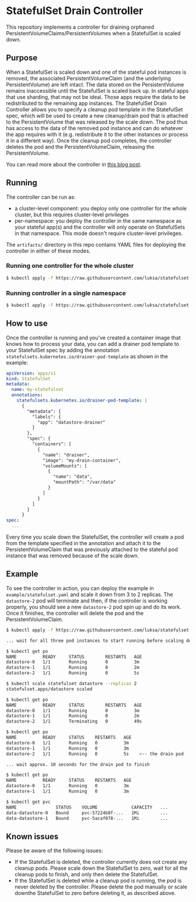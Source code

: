 # StatefulSet Drain Controller

This repository implements a controller for draining orphaned PersistentVolumeClaims/PersistentVolumes
when a StatefulSet is scaled down.


## Purpose

When a StatefulSet is scaled down and one of the stateful pod instances is removed, the associated 
PersistentVolumeClaim (and the underlying PersistentVolume) are left intact. The data stored on 
the PersistentVolume remains inaccessible until the StatefulSet is scaled back up. In stateful 
apps that use sharding, that may not be ideal. Those apps require the data to be redistributed to
the remaining app instances. The StatefulSet Drain Controller allows you to specify a cleanup
pod template in the StatefulSet spec, which will be used to create a new cleanup/drain pod that
is attached to the PersistentVolume that was released by the scale down. The pod thus has access
to the data of the removed pod instance and can do whatever the app requires with it (e.g. 
redistribute it to the other instances or process it in a different way). Once the cleanup pod
completes, the controller deletes the pod and the PersistentVolumeClaim, releasing the 
PersistentVolume.

You can read more about the controller in [this blog post](https://medium.com/@marko.luksa/graceful-scaledown-of-stateful-apps-in-kubernetes-2205fc556ba9).

## Running
The controller can be run as:
- a cluster-level component:  you deploy only one controller for the whole cluster, but this 
  requires cluster-level privileges
- per-namespace: you deploy the controller in the same namespace as your stateful app(s) and the 
  controller will only operate on StatefulSets in that namespace. This mode doesn't require 
  cluster-level privileges.

The `artifacts/` directory in this repo contains YAML files for deploying the controller in either
of these modes.

### Running one controller for the whole cluster
```bash
$ kubectl apply -f https://raw.githubusercontent.com/luksa/statefulset-drain-controller/master/artifacts/cluster-scoped.yaml
```

### Running controller in a single namespace
```bash
$ kubectl apply -f https://raw.githubusercontent.com/luksa/statefulset-drain-controller/master/artifacts/per-namespace.yaml
```

## How to use
Once the controller is running and you've created a container image that knows how to process 
your data, you can add a drainer pod template to your StatefulSet spec by adding the annotation 
`statefulsets.kubernetes.io/drainer-pod-template` as shown in the example:

```yaml
apiVersion: apps/v1
kind: StatefulSet
metadata:
  name: my-statefulset
  annotations:
    statefulsets.kubernetes.io/drainer-pod-template: |
      {
        "metadata": {
          "labels": {
            "app": "datastore-drainer"
          }
        },
        "spec": {
          "containers": [
            {
              "name": "drainer",
              "image": "my-drain-container",
              "volumeMounts": [
                {
                  "name": "data",
                  "mountPath": "/var/data"
                }
              ]
            }
          ]
        }
      }
spec:
  ...
```

Every time you scale down the StatefulSet, the controller will create a pod from the template
specified in the annotation and attach it to the PersistentVolumeClaim that was previously 
attached to the stateful pod instance that was removed because of the scale down. 


## Example

To see the controller in action, you can deploy the example in `example/statefulset.yaml` and scale 
it down from 3 to 2 replicas. The `datastore-2` pod will terminate and then, if the controller is
working properly, you should see a new `datastore-2` pod spin up and do its work. Once it finishes,
the controller will delete the pod and the PersistentVolumeClaim.

```bash
$ kubectl apply -f https://raw.githubusercontent.com/luksa/statefulset-drain-controller/master/example/statefulset.yaml

... wait for all three pod instances to start running before scaling down

$ kubectl get po
NAME          READY     STATUS        RESTARTS   AGE
datastore-0   1/1       Running       0          3m
datastore-1   1/1       Running       0          2m
datastore-2   1/1       Running       0          5s

$ kubectl scale statefulset datastore --replicas 2
statefulset.apps/datastore scaled

$ kubectl get po
NAME          READY     STATUS        RESTARTS   AGE
datastore-0   1/1       Running       0          3m
datastore-1   1/1       Running       0          2m
datastore-2   1/1       Terminating   0          49s

$ kubectl get po
NAME          READY     STATUS    RESTARTS   AGE
datastore-0   1/1       Running   0          3m
datastore-1   1/1       Running   0          3m
datastore-2   1/1       Running   0          5s    <-- the drain pod

... wait approx. 10 seconds for the drain pod to finish

$ kubectl get po
NAME          READY     STATUS    RESTARTS   AGE
datastore-0   1/1       Running   0          3m
datastore-1   1/1       Running   0          3m

$ kubectl get pvc
NAME               STATUS    VOLUME             CAPACITY   ...
data-datastore-0   Bound     pvc-57224b8f-...   1Mi        ...
data-datastore-1   Bound     pvc-5acaf078-...   1Mi        ...
```


## Known issues

Please be aware of the following issues:
- If the StatefulSet is deleted, the controller currently does not create any cleanup pods. Please scale down the StatefulSet to zero, wait for all the cleanup pods to finish, and only then delete the StatefulSet.  
- If the StatefulSet is deleted while a cleanup pod is running, the pod is never deleted by the controller. Please delete the pod manually or scale downthe StatefulSet to zero before deleting it, as described above.
